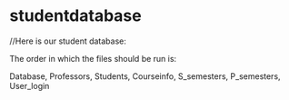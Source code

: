 # studentdatabase


//Here is our student database: 

The order in which the files should be run is: 

Database,
Professors, 
Students, 
Courseinfo, 
S_semesters, 
P_semesters,
User_login
